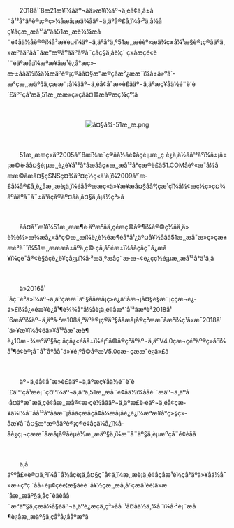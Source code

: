 <p style="text-indent: 2em;">2018å¹´8æ21æ¥ï¼åäº¬ãä»æ¥ï¼äº¬ä¸éå¢ä¸å±å¨å¹³å°äºè®¡ç®ç»¼åæå¡æä¾åäº¬ä¸äºå®£å¸ï¼å·²ä¸å½åç¥åçæ¸¸æå¹³å°ââ51æ¸¸æè¾¾æå¨é¢åä½åè®®ï¼å³æ¥èµ·ï¼äº¬ä¸äºå°ä¸º51æ¸¸æéèº«æä¾ç±å¼¹æ§è®¡ç®ãäºä¸»æºãäºå­å¨ãæ°æ®åºãäºå®å¨ç­åç§ä¸åè¦ç´ ç»åæçé«è´¨éäºæå¡ï¼æªæ¥åæ¹è¿å°æç»­æ·±ååä½ï¼ä¾æäºè®¡ç®ãå¤§æ°æ®ç­åæ²¿ææ¯ï¼å±å»ºå´­æ°çæ¸¸æäº§ä¸çææ¨¡å¼ãäº¬ä¸éå¢å¯æ»è£ãäº¬ä¸äºæç¥åä½é¨è´è´£äººçå¹æä¸51æ¸¸ææ»ç»çåå¤©æå®æç­¾çº¦ã</p>
<p style="text-indent: 2em;"><br/></p>
<p style="text-indent: 0em; text-align: center;"><img src="//img1.jcloudcs.com/cms/24011d68-4489-4742-9926-f078e9703ca320180822154916.png" title="" alt="å¤§å¾-51æ¸¸æ.png"/></p>
<p style="text-indent: 2em;"><br/></p>
<p style="text-indent: 2em;">51æ¸¸ææç«äº2005å¹´8æï¼æ¯ç®åå½åé¢åçé¡µæ¸¸ç è¿ä¸ä½åå¹³å°ï¼å±¡å±¡æ©è·åå¤§é¡µæ¸¸è¿è¥å¹³å°åæååç±æ¸¸æå¹³å°ç­æ®è£ã51.COMåèº«æ¯å½åææ©ãæå¤§çSNSç¤¾äº¤ç½ç«ä¹ä¸ï¼2009å¹´æ­£å¼å®£å¸è¿åæ¸¸æè¡ä¸ï¼éåå®ææç«ä»¥æ¥æå¤§ååº¦çæ¹çï¼å½¢æç½ç»ç¤¾åºãäºå¨å¨±ä¹ãçå®äº¤åä¸å¤§ä¸å¡ä½ç³»ã</p>
<p style="text-indent: 2em;"><br/></p>
<p style="text-indent: 2em;">âå¤å¹´æ¥ï¼51æ¸¸ææ¶è·äºæ°åä¸çéæç©å®¶ï¼è®©ç½åä¸ä»è½è½»æ¾æå¿«å°ç©æ¸¸æï¼è¿è½éæ¶éå°å¹¿äº¤å¥½åãâ51æ¸¸æå¯æ»ç»çæ±æé³è¯´ï¼51æ¸¸æææå±åºä¸ç©·çå¸åºéæ±ï¼å­åçâç¨å¿æå¥ï¼çè¯å®¢è§âçè¿è¥çå¿µï¼å·²æä¸ºæåç¨æ·æ¬¢è¿çç½é¡µæ¸¸æå¹³å°ä¹ä¸ã</p>
<p style="text-indent: 2em;"><br/></p>
<p style="text-indent: 2em;">ä»2016å¹´åç¨è³ä»ï¼äº¬ä¸äºçææ¯äº§ååæå¡ç»è¿äºåæ¬¡å¤§è§æ¨¡ççæ¬è¿­ä»£ï¼å¿«éæ¥è¿å¹¶è¾¾å°å½åè¡ä¸é¢åæ°´å¹³ãæªè³2018å¹´6æåºï¼äº¬ä¸äºå·²æ108ä¸ªäºè®¡ç®äº§ååæå¡å®ç°ææ¯åæ°ï¼ç¹å«æ¯2018å¹´ä»¥æ¥ï¼å¢éä»¥å¹³åæ¯æè¶è¿10æ¬¾æ°äº§åç åçå¿«éåå±ï¼é¡ºå©å®ç°äºäº¬ä¸äºV4.0çæ¬çéªäº®ç»åºï¼å¹¶é¢è®¡å¨å¹´åºåå¯ä»¥é¡ºå©å®æV5.0çæ¬çææ¯è¿­ä»£ã</p>
<p><br/></p>
<p style="text-indent: 2em;">äº¬ä¸éå¢å¯æ»è£ãäº¬ä¸äºæç¥åä½é¨è´è´£äººçå¹æè¡¨ç¤ºï¼äº¬ä¸äºä¸51æ¸¸æå¨é¢åä½ï¼ååè¯´æäº¬ä¸äºå·å¤äºæ¯æä¸çé¢åæ¸¸æå®¢æ·çè½åãäº¬ä¸äºæ­£è·éäº¬ä¸éå¢çæ­¥ä¼ï¼å¨åå¹³å°åãæ¨¡ååãçæåçå¢å¼æå¡åè¿è¿ï¼æªæ¥å°ç»§ç»­åæ¥å¨å¤§æ°æ®åäºè®¡ç®é¢åçä¼å¿ï¼å­åè¿ç¡¬çææ¯åæå¡å®åèµè½æ¸¸æäº§ä¸ï¼æ¨å¨äº§ä¸èµæºçå¨é¢èåã</p>
<p style="text-indent: 2em;"><br/></p>
<p style="text-indent: 2em;">ä¸åäººå£«è®¤ä¸ºï¼å¨å½åçè¡ä¸å¤§ç¯å¢ä¸ï¼æ¸¸æè¡ä¸é¢åçåæ¹é½çå°äºä»¥åä½å¯»æ±çªç ´åå±èµ¢çéè¦æ§ãèè¯å¥½çæ¸¸æå¸åºçæä¹éè¦ä»æ´åæ¸¸æäº§ä¸åç¯èãèåå¨æ°äº§ä¸çæå¼å§ãäº¬ä¸äºè¿æçä¸ç³»åå¯¹å¤åä½ä¸¾å¨ï¼å·²è¡¨æå¶è¿åæ¸¸æäº§ä¸çå³å¿ååºæ°ã<br/></p>
<p><br/></p>

